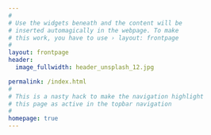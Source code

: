 ```yaml
---
#
# Use the widgets beneath and the content will be
# inserted automagically in the webpage. To make
# this work, you have to use › layout: frontpage
#
layout: frontpage
header:
  image_fullwidth: header_unsplash_12.jpg

permalink: /index.html
#
# This is a nasty hack to make the navigation highlight
# this page as active in the topbar navigation
#
homepage: true
---
```



